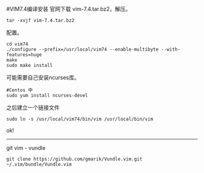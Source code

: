#VIM7.4编译安装
官网下载 vim-7.4.tar.bz2，解压。
```shell
tar -xvjf vim-7.4.tar.bz2
```
配置。
```shell
cd vim74
./configure --prefix=/usr/local/vim74 --enable-multibyte --with-features=huge
make
sudo make install
```
可能需要自己安装ncurses库。
```
#Centos 中
sudo yum install ncurses-devel
```

之后建立一个链接文件
```shell
sudo ln -s /usr/local/vim74/bin/vim /usr/local/bin/vim
```
ok!

-------------------------------------
git vim - vundle
```shell
git clone https://github.com/gmarik/Vundle.vim.git ~/.vim/bundle/Vundle.vim
```